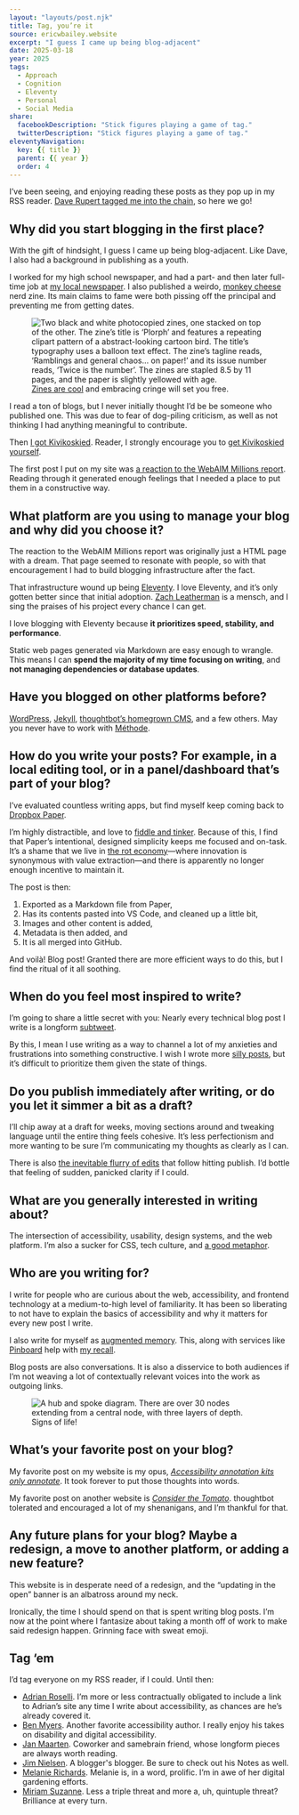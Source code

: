 ```yaml
---
layout: "layouts/post.njk"
title: Tag, you’re it
source: ericwbailey.website
excerpt: "I guess I came up being blog-adjacent"
date: 2025-03-18
year: 2025
tags:
  - Approach
  - Cognition
  - Eleventy
  - Personal
  - Social Media
share:
  facebookDescription: "Stick figures playing a game of tag."
  twitterDescription: "Stick figures playing a game of tag."
eleventyNavigation:
  key: {{ title }}
  parent: {{ year }}
  order: 4
---
```


I’ve been seeing, and enjoying reading these posts as they pop up in my RSS reader. [Dave Rupert tagged me into the chain](https://daverupert.com/2025/03/tag-you-re-it/), so here we go!

## Why did you start blogging in the first place?

With the gift of hindsight, I guess I came up being blog-adjacent. Like Dave, I also had a background in publishing as a youth.

I worked for my high school newspaper, and had a part- and then later full-time job at [my local newspaper](https://www.nashuatelegraph.com/). I also published a weirdo, [monkey cheese](https://www.urbandictionary.com/define.php?term=Monkey+Cheese) nerd zine. Its main claims to fame were both pissing off the principal and preventing me from getting dates.

<figure
  role="figure"
  aria-label="Zines are cool and embracing cringe will set you free.">
  <img
    alt="Two black and white photocopied zines, one stacked on top of the other. The zine’s title is ‘Plorph’ and features a repeating clipart pattern of a abstract-looking cartoon bird. The title’s typography uses a balloon text effect. The zine’s tagline reads, ‘Ramblings and general chaos… on paper!’ and its issue number reads, ‘Twice is the number’. The zines are stapled 8.5 by 11 pages, and the paper is slightly yellowed with age."
    loading="lazy"
    src="{{ '/img/posts/tag-youre-it/plorph.png' | url }}" />
  <figcaption>
    <a href="https://ericwbailey.website/published/multipage-version-zine-issue-one/">Zines are cool</a> and embracing cringe will set you free.
  </figcaption>
</figure>

I read a ton of blogs, but I never initially thought I’d be be someone who published one. This was due to fear of dog-piling criticism, as well as not thinking I had anything meaningful to contribute.

Then [I got Kivikoskied](https://ericwbailey.website/published/100/#the-kivikosking-part). Reader, I strongly encourage you to [get Kivikoskied yourself](https://ericwbailey.website/published/100/#the-advice-part).

The first post I put on my site was [a reaction to the WebAIM Millions report](https://ericwbailey.website/published/fighting-uphill/). Reading through it generated enough feelings that I needed a place to put them in a constructive way.

## What platform are you using to manage your blog and why did you choose it?

The reaction to the WebAIM Millions report was originally just a HTML page with a dream. That page seemed to resonate with people, so with that encouragement I had to build blogging infrastructure after the fact.

That infrastructure wound up being [Eleventy](https://www.11ty.dev/). I love Eleventy, and it’s only gotten better since that initial adoption. [Zach Leatherman](https://www.zachleat.com/) is a mensch, and I sing the praises of his project every chance I can get.

I love blogging with Eleventy because **it prioritizes speed, stability, and performance**. 

Static web pages generated via Markdown are easy enough to wrangle. This means I can **spend the majority of my time focusing on writing**, and **not managing dependencies or database updates**.

## Have you blogged on other platforms before?

[WordPress](https://wordpress.org/), [Jekyll](https://jekyllrb.com/), [thoughtbot’s homegrown CMS](https://thoughtbot.com/blog), and a few others. May you never have to work with [Méthode](https://en.wikipedia.org/wiki/EidosMedia#Software).

## How do you write your posts? For example, in a local editing tool, or in a panel/dashboard that’s part of your blog?

I’ve evaluated countless writing apps, but find myself keep coming back to [Dropbox Paper](https://paper.dropbox.com/).

I’m highly distractible, and love to [fiddle and tinker](https://ericwbailey.website/published/i-restyled-my-mastodon-instance/). Because of this, I find that Paper’s intentional, designed simplicity keeps me focused and on-task. It’s a shame that we live in [the rot economy](https://www.wheresyoured.at/the-rot-economy/)—where innovation is synonymous with value extraction—and there is apparently no longer enough incentive to maintain it.

The post is then: 

1. Exported as a Markdown file from Paper,
1. Has its contents pasted into VS Code, and cleaned up a little bit,
1. Images and other content is added,
1. Metadata is then added, and
1. It is all merged into GitHub.

And voilà! Blog post! Granted there are more efficient ways to do this, but I find the ritual of it all soothing.

## When do you feel most inspired to write?

I’m going to share a little secret with you: Nearly every technical blog post I write is a longform [subtweet](https://www.merriam-webster.com/dictionary/subtweet).

By this, I mean I use writing as a way to channel a lot of my anxieties and frustrations into something constructive. I wish I wrote more [silly posts](https://ericwbailey.website/published/in-defense-of-mega-man-boss-lairs/), but it’s difficult to prioritize them given the state of things.

## Do you publish immediately after writing, or do you let it simmer a bit as a draft?

I’ll chip away at a draft for weeks, moving sections around and tweaking language until the entire thing feels cohesive. It’s less perfectionism and more wanting to be sure I’m communicating my thoughts as clearly as I can.

There is also [the inevitable flurry of edits](https://bsky.app/profile/vale.rocks/post/3lkdvfz6hcc2b) that follow hitting publish. I’d bottle that feeling of sudden, panicked clarity if I could.

## What are you generally interested in writing about?

The intersection of accessibility, usability, design systems, and the web platform. I’m also a sucker for CSS, tech culture, and [a good metaphor](https://ericwbailey.website/published/tech-metaphors/).

## Who are you writing for?

I write for people who are curious about the web, accessibility, and frontend technology at a medium-to-high level of familiarity. It has been so liberating to not have to explain the basics of accessibility and why it matters for every new post I write.

I also write for myself as [augmented memory](https://ericwbailey.website/published/all-the-user-facing-states/). This, along with services like [Pinboard](https://pinboard.in/u:ericwbailey) help with [my recall](https://sdamstudy.weebly.com/what-is-sdam.html).

Blog posts are also conversations. It is also a disservice to both audiences if I’m not weaving a lot of contextually relevant voices into the work as outgoing links.

<div class="centered-media-outer">
  <figure
    class="centered-media-inner-4"
    role="figure"
    aria-label="Signs of life!">
    <picture>
      <source
        media="(prefers-color-scheme: dark)"
        srcset="{{ '/img/posts/tag-youre-it/link-graph-on-dark.png' | url }}">
      <img
        alt="A hub and spoke diagram. There are over 30 nodes extending from a central node, with three layers of depth."
        loading="lazy"
        src="{{ '/img/posts/tag-youre-it/link-graph-on-light.png' | url }}">
    </picture>
    <figcaption>
      Signs of life!
    </figcaption>
  </figure>
</div>

## What’s your favorite post on your blog?

My favorite post on my website is my opus, [<cite>Accessibility annotation kits only annotate</cite>](https://ericwbailey.website/published/accessibility-annotation-kits-only-annotate/). It took forever to put those thoughts into words.

My favorite post on another website is [<cite>Consider the Tomato</cite>](https://thoughtbot.com/blog/consider-the-tomato). thoughtbot tolerated and encouraged a lot of my shenanigans, and I’m thankful for that.

## Any future plans for your blog? Maybe a redesign, a move to another platform, or adding a new feature?

This website is in desperate need of a redesign, and the “updating in the open” banner is an albatross around my neck.

Ironically, the time I should spend on that is spent writing blog posts. I’m now at the point where I fantasize about taking a month off of work to make said redesign happen. Grinning face with sweat emoji.

## Tag ‘em

I’d tag everyone on my RSS reader, if I could. Until then:

- [Adrian Roselli](https://adrianroselli.com/). I’m more or less contractually obligated to include a link to Adrian’s site any time I write about accessibility, as chances are he’s already covered it.
- [Ben Myers](https://benmyers.dev/). Another favorite accessibility author. I really enjoy his takes on disability and digital accessibility.
- [Jan Maarten](https://janmaarten.com/). Coworker and samebrain friend, whose longform pieces are always worth reading.
- [Jim Nielsen](https://blog.jim-nielsen.com/). A blogger's blogger. Be sure to check out his Notes as well.
- [Melanie Richards](https://melanie-richards.com/). Melanie is, in a word, prolific. I’m in awe of her digital gardening efforts.
- [Miriam Suzanne](https://www.miriamsuzanne.com/). Less a triple threat and more a, uh, quintuple threat? Brilliance at every turn.
